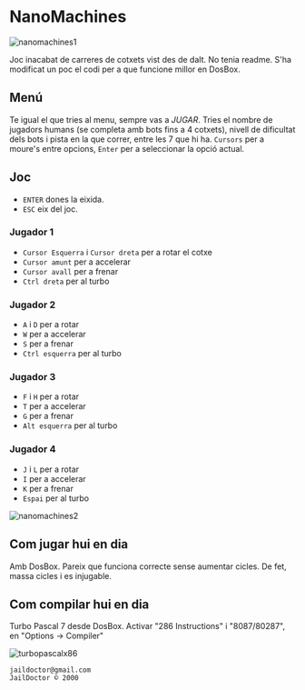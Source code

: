 # NanoMachines

![nanomachines1](https://user-images.githubusercontent.com/110221325/181740524-dcf57ffc-0ad7-4b5e-96e6-51d3775c9edb.png)

Joc inacabat de carreres de cotxets vist des de dalt. No tenia readme. S'ha modificat un poc el codi per a que funcione millor en DosBox.

## Menú

Te igual el que tries al menu, sempre vas a *JUGAR*. Tries el nombre de jugadors humans (se completa amb bots fins a 4 cotxets), nivell de dificultat dels bots i pista en la que correr, entre les 7 que hi ha. `Cursors` per a moure's entre opcions, `Enter` per a seleccionar la opció actual.

## Joc

 * `ENTER` dones la eixida.
 * `ESC` eix del joc.

### Jugador 1

 * `Cursor Esquerra` i `Cursor dreta` per a rotar el cotxe
 * `Cursor amunt` per a accelerar
 * `Cursor avall` per a frenar
 * `Ctrl dreta` per al turbo
 
### Jugador 2

 * `A` i `D` per a rotar
 * `W` per a accelerar
 * `S` per a frenar
 * `Ctrl esquerra` per al turbo
 
### Jugador 3

 * `F` i `H` per a rotar
 * `T` per a accelerar
 * `G` per a frenar
 * `Alt esquerra` per al turbo

### Jugador 4

 * `J` i `L` per a rotar
 * `I` per a accelerar
 * `K` per a frenar
 * `Espai` per al turbo

![nanomachines2](https://user-images.githubusercontent.com/110221325/181740739-37433d6c-b2e2-4ae9-b0fa-873e6f771332.png)

## Com jugar hui en dia

Amb DosBox. Pareix que funciona correcte sense aumentar cicles. De fet, massa cicles i es injugable.

## Com compilar hui en dia

Turbo Pascal 7 desde DosBox. Activar "286 Instructions" i "8087/80287", en "Options -> Compiler"

![turbopascalx86](https://user-images.githubusercontent.com/110221325/181739514-656e6aa9-eda0-4f85-b6a5-43e1558f080a.png)

```
jaildoctor@gmail.com
JailDoctor © 2000
```
